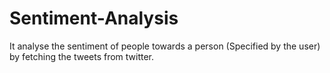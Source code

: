 # Sentiment-Analysis
It analyse the sentiment of people towards a person (Specified by the user) by fetching the tweets from twitter.
